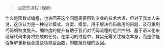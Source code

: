 > 函数式编程 (理解)

什么是函数式编程，也许回答这个问题需要用到专业的技术术语，但对于我本人来说，这仅认为是一种设计模式、方案、模型。用于解决代码重用的问题、及可重用代码细粒度提升。细粒度的提升有助于我们对代码流程的组合控制、基于语义化来理解代码本身将完成的任务。在学习的过程中，其实无需关注概念本身，而是你能否拆解重新组合这些功能型函数，即数据处理的返回。

>
